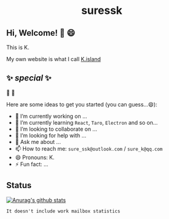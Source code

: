 # <div align="center">suressk</div>

## Hi, Welcome! 👋 😄

This is K.

My own website is what I call [K.island](http://suressk.com)

## ✨ _special_ ✨

🤩 🧐

Here are some ideas to get you started (you can guess...😄):

- 🔭 I’m currently working on ...
- 🌱 I’m currently learning `React`, `Taro`, `Electron` and so on...
- 👯 I’m looking to collaborate on ...
- 🤔 I’m looking for help with ...
- 💬 Ask me about ...
- 📫 How to reach me: `sure_ssk@outlook.com` / `sure_k@qq.com`
- 😄 Pronouns: K.
- ⚡ Fun fact: ...

## Status

[![Anurag's github stats](https://github-readme-stats.vercel.app/api?username=suressk)](https://github.com/anuraghazra/github-readme-stats)

`It doesn't include work mailbox statistics`

